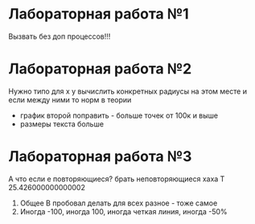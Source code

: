 # Лабораторная работа №1

Вызвать без доп процессов!!!

# Лабораторная работа №2

Нужно типо для x y вычислить конкретных радиусы на этом месте и если между ними то норм в теории
- график второй поправить - больше точек от 100к и выше
- размеры текста больше

# Лабораторная работа №3

А что если e повторяющиеся? брать неповторяющиеся хаха
T 25.426000000000002

1. Общее B пробовал делать для всех разное - тоже самое
2. Иногда -100, иногда 100, иногда четкая линия, иногда -50%
